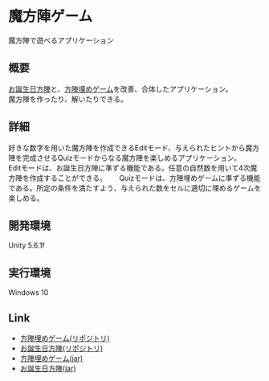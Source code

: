 # 魔方陣ゲーム
魔方陣で遊べるアプリケーション  

## 概要
[お誕生日方陣](https://cloud.sys.cs.tut.ac.jp/index.php/apps/files/ajax/download.php?dir=%2Fshare%2Fevent&files=BirthdayMagicSquare.jar)と、[方陣埋めゲーム](https://cloud.sys.cs.tut.ac.jp/index.php/apps/files/ajax/download.php?dir=%2Fshare%2Fevent&files=ssh%20(2).zip)を改善、合体したアプリケーション。  
魔方陣を作ったり、解いたりできる。  

## 詳細
好きな数字を用いた魔方陣を作成できるEditモード、与えられたヒントから魔方陣を完成させるQuizモードからなる魔方陣を楽しめるアプリケーション。  
Editモードは、お誕生日方陣に準ずる機能である。任意の自然数を用いて4次魔方陣を作成することができる。　　
Quizモードは、方陣埋めゲームに準ずる機能である。所定の条件を満たすよう、与えられた数をセルに適切に埋めるゲームを楽しめる。  

## 開発環境
Unity 5.6.1f  

## 実行環境
Windows 10  

## Link
- [方陣埋めゲーム(リポジトリ)](https://glassfish.sys.cs.tut.ac.jp/gitbucket/SVNProjects/houjin)
- [お誕生日方陣(リポジトリ)](https://glassfish.sys.cs.tut.ac.jp/gitbucket/SVNProjects/birthday-magic-square)
- [方陣埋めゲーム(jar)](https://cloud.sys.cs.tut.ac.jp/index.php/apps/files/ajax/download.php?dir=%2Fshare%2Fevent&files=ssh%20(2).zip)
- [お誕生日方陣(jar)](https://cloud.sys.cs.tut.ac.jp/index.php/apps/files/ajax/download.php?dir=%2Fshare%2Fevent&files=BirthdayMagicSquare.jar)
